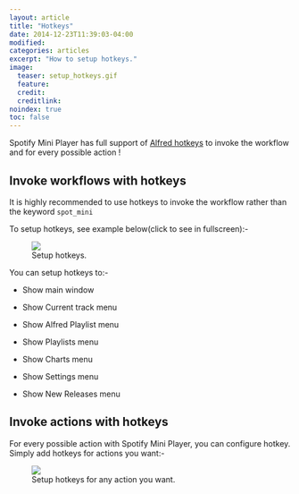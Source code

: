 ```yaml
---
layout: article
title: "Hotkeys"
date: 2014-12-23T11:39:03-04:00
modified:
categories: articles
excerpt: "How to setup hotkeys."
image:
  teaser: setup_hotkeys.gif
  feature:
  credit: 
  creditlink:
noindex: true
toc: false
---
```


Spotify Mini Player has full support of [Alfred hotkeys](http://support.alfredapp.com/workflows:config:triggers-hotkey) to invoke the workflow and for every possible action !

## Invoke workflows with hotkeys

It is highly recommended to use hotkeys to invoke the workflow rather than the keyword `spot_mini`

To setup hotkeys, see example below(click to see in fullscreen):-

<figure>
	<a href="{{ site.url }}/images/setup_hotkeys.gif"><img src="{{ site.url }}/images/setup_hotkeys.gif"></a>
	<figcaption>Setup hotkeys.</figcaption>
</figure>

You can setup hotkeys to:-

* Show main window

* Show Current track menu

* Show Alfred Playlist menu

* Show Playlists menu

* Show Charts menu

* Show Settings menu

* Show New Releases menu



## Invoke actions with hotkeys

For every possible action with Spotify Mini Player, you can configure hotkey.
Simply add hotkeys for actions you want:-

<figure>
	<a href="{{ site.url }}/images/setup_hotkeys_action.png"><img src="{{ site.url }}/images/setup_hotkeys_action.png"></a>
	<figcaption>Setup hotkeys for any action you want.</figcaption>
</figure>